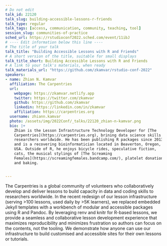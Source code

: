 ```yaml
---
# Do not edit
talk_id: 22120
talk_slug: building-accessible-lessons-r-friends
talk_type: regular
talk_tags: [access, communication, community, teaching, tool]
session_slug: communities-of-practice
sched_url: https://rstudioconf2022.sched.com/event/11ibJ
# ---- Edit information below this line ----
# The title of your talk
talk_title: "Building Accessible Lessons with R and Friends"
# A short version of the title, suitable for small displays
talk_title_short: Building Accessible Lessons with R and Friends
# A link to your talk's materials, when ready
talk_materials_url: "https://github.com/zkamvar/rstudio-conf-2022"
speakers:
- name: Zhian N. Kamvar
  affiliation: The Carpentries
  url:
    webpage: https://zkamvar.netlify.app
    twitter: https://twitter.com/zkamvar
    github: https://github.com/zkamvar
    linkedin: https://linkedin.com/in/zkamvar
    affiliation: https://carpentries.org
  username: zhiann.kamvar
  photo: /assets/img/2022Conf/_talks/22120_zhian-n-kamvar.png
  bio: |+
    Zhian is the Lesson Infrastructure Technology Developer for [The
    Carpentries](https://carpentries.org), brining data science skills to
    researchers worldwide. He has been publishing R packages since 2013
    and is a recovering bioinformatician located in Beaverton, Oregon,
    USA. Outside of R, he enjoys bicycle rides, speculative fiction,
    cats, the musical stylings of [The Screaming 
    Females](https://screamingfemales.bandcamp.com/), platelet donation, 
    and baking.


---
```


<!-- ABSTRACT ----
Please write abstract below. You may use simple markdown (links, code style, bold, italics)
-->

The Carpentries is a global community of volunteers who collaboratively develop
and deliver lessons to build capacity in data and coding skills to researchers
worldwide. In the recent redesign of our lesson infrastructure (serving >100
lessons, used daily by >5K learners), we replaced embedded Jekyll templates
with a workbench of modular and accessible packages using R and Pandoc. By
leveraging renv and knitr for R-based lessons, we provide a seamless and
collaborative lesson development experience that maximizes reproducibility and
minimizes frustration so authors can focus on the contents, not the tooling.
We demonstrate how anyone can use our infrastructure to build customised and
accessible sites for their own lessons or tutorials.
